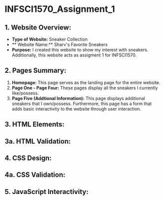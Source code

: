 # INFSCI1570_Assignment_1

## 1. Website Overview:
- **Type of Website:** Sneaker Collection
- ** Website Name:** Sharv's Favorite Sneakers
- **Purpose:** I created this website to show my interest with sneakers. Additionally, this website acts as assigment 1 for INFSCI1570.
## 2. Pages Summary:
1. **Homepage:** This page serves as the landing page for the entire website.
2. **Page One - Page Four:** These pages display all the sneakers I currently like/possess.
3. **Page Five (Addtional Information):** This page displays additional sneakers that I own/possess. Furthermore, this page has a form that adds basic interactivity to the website through user interaction. 
## 3. HTML Elements:
## 3a. HTML Validation:
## 4. CSS Design:
## 4a. CSS Validation:
## 5. JavaScript Interactivity:
